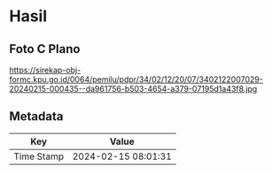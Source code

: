 # Hasil

## Foto C Plano

https://sirekap-obj-formc.kpu.go.id/0064/pemilu/pdpr/34/02/12/20/07/3402122007029-20240215-000435--da961756-b503-4654-a379-07195d1a43f8.jpg


## Metadata

| Key        | Value               |
| ---------- | ------------------- |
| Time Stamp | 2024-02-15 08:01:31 |



